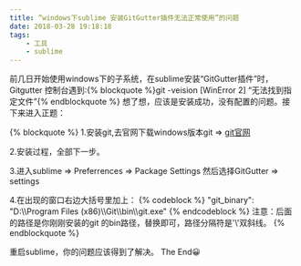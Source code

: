 ```yaml
---
title: “windows下sublime 安装GitGutter插件无法正常使用”的问题
date: 2018-03-28 19:18:18
tags:
	- 工具
	- sublime
---
```


前几日开始使用windows下的子系统，在sublime安装“GitGutter插件”时，Gitgutter 控制台遇到:{% blockquote %}git -veision [WinError 2] “无法找到指定文件”{% endblockquote %}
想了想，应该是安装成功，没有配置的问题。接下来进入正题：

{% blockquote %}
1.安装git,去官网下载windows版本git => [git官网](https://git-scm.com/downloads)

2.安装过程，全部下一步。

3.进入sublime => Preferrences => Package Settings 然后选择GitGutter => settings

4.在出现的窗口右边大括号里加上：
{% codeblock %}
"git_binary": "D:\\\Program Files (x86)\\\Git\\\bin\\\git.exe"
{% endcodeblock %}
注意：后面的路径是你刚刚安装的git 的bin路径，替换即可，路径分隔符是'\\\'双斜线。
{% endblockquote %}

重启sublime，你的问题应该得到了解决。
The End😀
